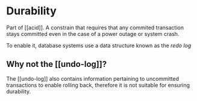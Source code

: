 # Durability
Part of [[acid]]. A constrain that requires that any commited transaction stays committed even in the case of a power outage or system crash.

To enable it, database systems use a data structure known as the *redo log*

## Why not the [[undo-log]]?
The [[undo-log]] also contains information pertaining to uncommitted transactions to enable rolling back, therefore it is not suitable for ensuring durability.
